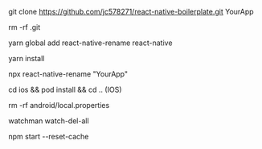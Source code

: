 git clone https://github.com/jc578271/react-native-boilerplate.git YourApp

rm -rf .git

yarn global add react-native-rename react-native

yarn install

npx react-native-rename "YourApp"

cd ios && pod install && cd .. (IOS)

rm -rf android/local.properties
  
watchman watch-del-all
  
npm start --reset-cache
